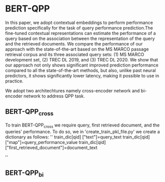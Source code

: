 # BERT-QPP

In this paper, we adopt contextual embeddings to perform performance prediction specifically for the task of query performance prediction.The fine-tuned contextual representations can estimate the performance of a query based on the association between the representation of the query and the retrieved documents. We compare the performance of our approach with the state-of-the-art based on the MS MARCO passage retrieval corpus and its three associated query sets: (1) MS MARCO development set, (2) TREC DL 2019, and (3) TREC DL 2020. We show that our approach not only shows significant improved prediction performance compared to all the state-of-the-art methods, but also, unlike past neural predictors, it shows significantly lower latency, making it possible to use in practice.

We adopt two architechtures namely cross-encoder network and bi-encoder network to address QPP task. 

## BERT-QPP<sub>cross</sub>

To train BERT-QPP<sub>cross</sub> we require query, first retrieved document, and the queries' performance. To do so, we  in 'create_train_pkl_file.py' we create a dictionary as follows:
''
    train_dic[qid] ["text"]=query_text
    train_dic[qid] ["map"]=query_performance_value
    train_dic[qid]["first_retrieved_document"]=document_text

    
 ''
## BERT-QPP<sub>bi</sub>

